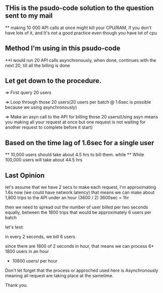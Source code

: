 ## THis is the psudo-code solution to the question sent to my mail

** making 10 000 API calls at once might kill your CPU/RAM, if you don't have lots of it, and It's not a good practice even though you have lot of cpu

## Method I'm using in this psudo-code
**I would run 20 API calls asynchronously, when done, continues with the next 20, till all the billing is done

## Let get down to the procedure.

=> First query 20 users

=> Loop through those 20 users(20 users per batch @ 1.6sec is possible because we using asynchronously)

=> Make an asyn call to the API for billing those 20 users(Using asyn means you making all your request at once but one request is not waiting for another request to complete before it start)


##  Based on the time lag of 1.6sec for a single user
**  10,000 users should take about 4.5 hrs to bill them. while
** While 100,000 users will take about 44.5 hrs

## Last Opinion

let's assume that we have 2 secs to make each request, I'm approximating 1.6s now (we could have network latency)
that means we can make about 1,800 trips to the API  under an hour (3600 / 2) 3600sec = 1hr

then we need to spread out the number of user billed per two seconds equally, between the 1800 trips
that would be approximately 6 users per batch

let's test:

in every 2 seconds, we bill 6 users

since there are 1800 of 2 seconds in hour, that means we can process 6* 1800 users in an hour 
+ 10800 users/ per hour

Don't let forget that the process or approched used here is Asynchronously meaning all request are taking place at the sametime.

Thank you.
